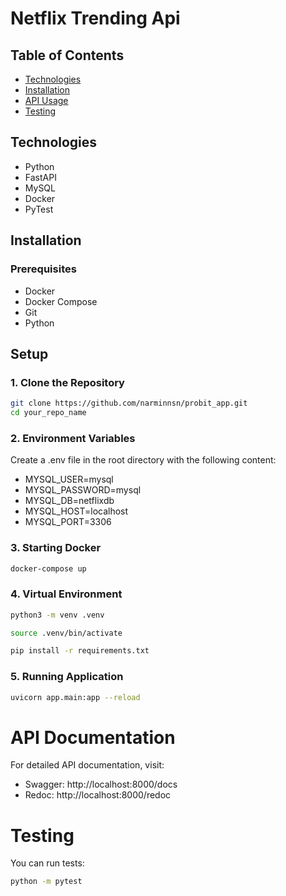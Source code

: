 # Netflix Trending Api

## Table of Contents
- [Technologies](#technologies)
- [Installation](#installation)
- [API Usage](#api-usage)
- [Testing](#testing)

## Technologies

- Python
- FastAPI
- MySQL
- Docker
- PyTest

## Installation

### Prerequisites

- Docker
- Docker Compose
- Git
- Python

## Setup

### 1. Clone the Repository

```bash
git clone https://github.com/narminnsn/probit_app.git
cd your_repo_name
```

### 2. Environment Variables
Create a .env file in the root directory with the following content:

- MYSQL_USER=mysql
- MYSQL_PASSWORD=mysql
- MYSQL_DB=netflixdb
- MYSQL_HOST=localhost
- MYSQL_PORT=3306

### 3. Starting Docker

```bash
docker-compose up
```

### 4. Virtual Environment

```bash
python3 -m venv .venv

source .venv/bin/activate

pip install -r requirements.txt
```


### 5. Running Application

```bash
uvicorn app.main:app --reload

```


# API Documentation

For detailed API documentation, visit:

- Swagger: http://localhost:8000/docs
- Redoc: http://localhost:8000/redoc

# Testing

You can run tests:

```bash
python -m pytest

```